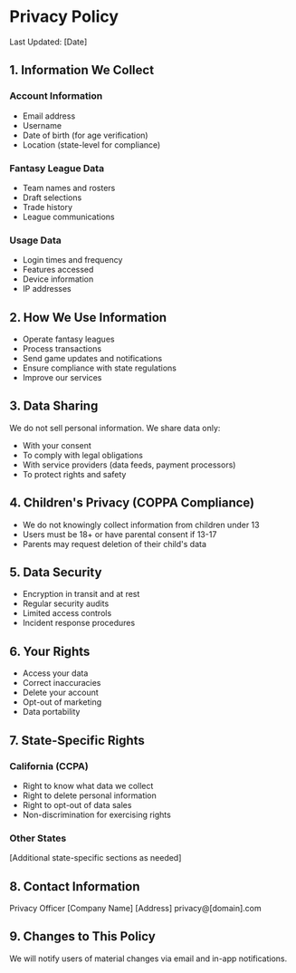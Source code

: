 # Privacy Policy

Last Updated: [Date]

## 1. Information We Collect

### Account Information
- Email address
- Username
- Date of birth (for age verification)
- Location (state-level for compliance)

### Fantasy League Data
- Team names and rosters
- Draft selections
- Trade history
- League communications

### Usage Data
- Login times and frequency
- Features accessed
- Device information
- IP addresses

## 2. How We Use Information

- Operate fantasy leagues
- Process transactions
- Send game updates and notifications
- Ensure compliance with state regulations
- Improve our services

## 3. Data Sharing

We do not sell personal information. We share data only:
- With your consent
- To comply with legal obligations
- With service providers (data feeds, payment processors)
- To protect rights and safety

## 4. Children's Privacy (COPPA Compliance)

- We do not knowingly collect information from children under 13
- Users must be 18+ or have parental consent if 13-17
- Parents may request deletion of their child's data

## 5. Data Security

- Encryption in transit and at rest
- Regular security audits
- Limited access controls
- Incident response procedures

## 6. Your Rights

- Access your data
- Correct inaccuracies
- Delete your account
- Opt-out of marketing
- Data portability

## 7. State-Specific Rights

### California (CCPA)
- Right to know what data we collect
- Right to delete personal information
- Right to opt-out of data sales
- Non-discrimination for exercising rights

### Other States
[Additional state-specific sections as needed]

## 8. Contact Information

Privacy Officer
[Company Name]
[Address]
privacy@[domain].com

## 9. Changes to This Policy

We will notify users of material changes via email and in-app notifications.
